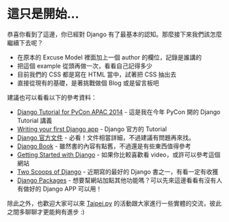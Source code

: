 # 這只是開始...

恭喜你看到了這邊，你已經對 Django 有了最基本的認知。那麼接下來我們該怎麼繼續下去呢？

* 在原本的 Excuse Model 裡面加上一個 author 的欄位，記錄是誰講的
* 把這個 example 從頭再做一次，看看自己記得多少
* 目前我們的 CSS 都是寫在 HTML 當中，試著把 CSS 抽出去
* 直接從現有的基礎，是著挑戰做個 Blog 或是留言板吧

建議也可以看看以下的參考資料：

* [Django Tutorial for PyCon APAC 2014](http://daikeren.github.io/django_tutorial/) - 這是我在今年 PyCon 開的 Django Tutorial 講義
* [Writing your first Django app](https://docs.djangoproject.com/en/1.6/intro/tutorial01/) - Django 官方的 Tutorial
* [Django 官方文件](https://www.djangoproject.com/) - 必看！文件相當詳細，不過建議有問題再來找。
* [Django Book](http://www.djangobook.com/en/2.0/index.html) - 雖然書的內容有點舊，不過還是有些東西值得參考
* [Getting Started with Django](http://gettingstartedwithdjango.com/) - 如果你比較喜歡看 video，或許可以參考這個網站
* [Two Scoops of Django](http://www.amazon.com/Two-Scoops-Django-Best-Practices/dp/098146730X) - 近期寫的最好的 Django 書之一，有看一定有收獲
* [Django Packages](https://www.djangopackages.com/) - 想要幫網站加點其他功能嗎？可以先來這邊看看有沒有人有做好的 Django APP 可以用！

除此之外，也歡迎大家可以來 [Taipei.py](http://www.meetup.com/Taipei-py/) 的活動跟大家進行一些實體的交流，彼此之間多聊聊才更能夠有進步 :)
